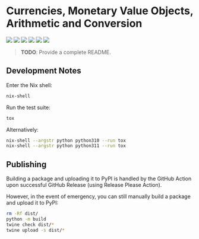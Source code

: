 # Currencies, Monetary Value Objects, Arithmetic and Conversion

![](https://img.shields.io/pypi/v/pypara?style=flat-square)
![](https://img.shields.io/pypi/pyversions/pypara?style=flat-square)
![](https://img.shields.io/github/license/vst/pypara?style=flat-square)
![](https://img.shields.io/github/actions/workflow/status/vst/pypara/test.yml?style=flat-square)
![](https://img.shields.io/github/issues/vst/pypara?style=flat-square)
![](https://img.shields.io/github/last-commit/vst/pypara?style=flat-square)

> **TODO**: Provide a complete README.

## Development Notes

Enter the Nix shell:

```sh
nix-shell
```

Run the test suite:

```sh
tox
```

Alternatively:

```sh
nix-shell --argstr python python310 --run tox
nix-shell --argstr python python311 --run tox
```

## Publishing

Building a package and uploading it to PyPI is handled by the GitHub Action upon
successful GitHub Release (using Release Please Action).

However, in the event of emergency, you can still manually build a package and
upload it to PyPI:

```sh
rm -Rf dist/
python -m build
twine check dist/*
twine upload -s dist/*
```

